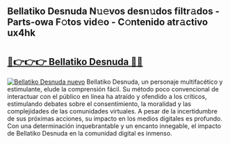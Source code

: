 ## Bellatiko Desnuda N𝚞𝚎vos desn𝚞dos filtr𝚊dos - Parts-owa F𝚘tos vid𝚎o - C𝚘ntenido atr𝚊ctivo ux4hk

# <h2><a href="http://mb8t29.tromn.icu/?c=Bellatiko+Desnuda">🔗👉👉👉 Bellatiko Desnuda 🔗🔗</a></h2>

[![Bellatiko Desnuda nuevo](https://i.imgur.com/pEAQMta.gif)](http://mb8t29.tromn.icu/?c=Bellatiko+Desnuda)
Bellatiko Desnuda, un personaje multifacético y estimulante, elude la comprensión fácil. Su método poco convencional de interactuar con el público en línea ha atraído y ofendido a los críticos, estimulando debates sobre el consentimiento, la moralidad y las complejidades de las comunidades virtuales. A pesar de la incertidumbre de sus próximas acciones, su impacto en los medios digitales es profundo. Con una determinación inquebrantable y un encanto innegable, el impacto de Bellatiko Desnuda en la comunidad digital es inmenso.
